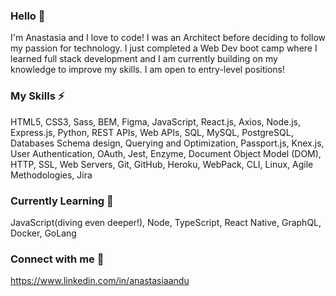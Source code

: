 ### Hello 👋

I'm Anastasia and I love to code! 
I was an Architect before deciding to follow my passion for technology. 
I just completed a Web Dev boot camp where I learned full stack development and I am currently building on my knowledge to improve my skills. 
I am open to entry-level positions!

### My Skills ⚡

HTML5, CSS3,  Sass, BEM, Figma, JavaScript, React.js, Axios, Node.js, Express.js, Python, REST APIs, Web APIs, SQL,  MySQL, PostgreSQL, Databases Schema design, Querying and Optimization, Passport.js, Knex.js, User Authentication, OAuth, Jest, Enzyme, Document Object Model (DOM),  HTTP, SSL, Web Servers, Git, GitHub, Heroku, WebPack, CLI, Linux, Agile Methodologies, Jira

### Currently Learning 🌱

JavaScript(diving even deeper!), Node, TypeScript, React Native, GraphQL, Docker, GoLang

### Connect with me 🔭

https://www.linkedin.com/in/anastasiaandu 

<!--
**anastasiaandu/anastasiaandu** is a ✨ _special_ ✨ repository because its `README.md` (this file) appears on your GitHub profile.

Here are some ideas to get you started:

- 🔭 I’m currently working on ...
- 🌱 I’m currently learning ...
- 👯 I’m looking to collaborate on ...
- 🤔 I’m looking for help with ...
- 💬 Ask me about ...
- 📫 How to reach me: ...
- 😄 Pronouns: ...
- ⚡ Fun fact: ...
-->
